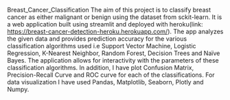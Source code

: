Breast_Cancer_Classification
The aim of this project is to classify breast cancer as either malignant or benign using the dataset from sckit-learn. It is a web application built using streamlit and deployed with heroku(link: https://breast-cancer-detection-heroku.herokuapp.com/). The app analyzes the given data and provides prediction accuracy for the various classification algorithms used i.e Support Vector Machine, Logistic Regression, K-Nearest Neighbor, Random Forest, Decision Trees and Naïve Bayes. The application allows for interactivity with the parameters of these classification algorithms. In addition, I have plot Confusion Matrix, Precision-Recall Curve and ROC curve for each of the classifications. For data visualization I have used Pandas, Matplotlib, Seaborn, Plotly and Numpy.
